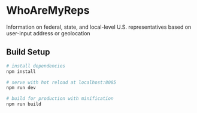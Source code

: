# WhoAreMyReps

Information on federal, state, and local-level U.S. representatives based on user-input address or geolocation

## Build Setup

``` bash
# install dependencies
npm install

# serve with hot reload at localhost:8085
npm run dev

# build for production with minification
npm run build
```
